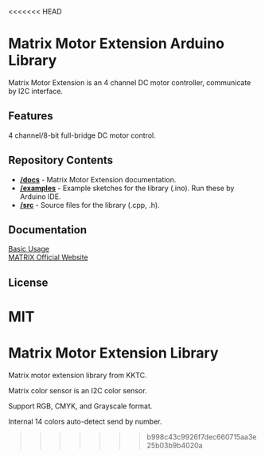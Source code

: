 <<<<<<< HEAD
# Matrix Motor Extension Arduino Library
Matrix Motor Extension is an 4 channel DC motor controller,
communicate by I2C interface.
## Features
4 channel/8-bit full-bridge DC motor control.
## Repository Contents
* [**/docs**](./docs) - Matrix Motor Extension documentation.
* [**/examples**](./examples) - Example sketches for the library (.ino). Run these by Arduino IDE.
* [**/src**](./src) - Source files for the library (.cpp, .h).

## Documentation
[Basic Usage](https://matrix-robotics.github.io/MatrixMotorExtension/) <br>
[MATRIX Official Website](https://matrixrobotics.com/)
## License
MIT
=======
# Matrix Motor Extension Library

Matrix motor extension library from KKTC.

Matrix color sensor is an I2C color sensor.

Support RGB, CMYK, and Grayscale format.

Internal 14 colors auto-detect send by number.
>>>>>>> b998c43c9926f7dec660715aa3e25b03b9b4020a
